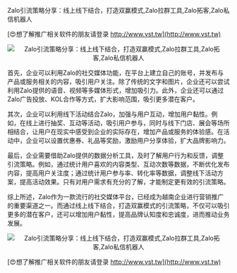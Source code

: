 Zalo引流策略分享：线上线下结合，打造双赢模式,Zalo拉群工具,Zalo拓客,Zalo私信机器人

[😍想了解推广相关软件的朋友请登录 http://www.vst.tw](http://www.vst.tw)

 <center><img src="https://vst.tw/MP4/tuiguang/png/3.png" alt="Zalo引流策略分享：线上线下结合，打造双赢模式,Zalo拉群工具,Zalo拓客,Zalo私信机器人"></center>

首先，企业可以利用Zalo的社交媒体功能，在平台上建立自己的账号，并发布与产品或服务相关的内容，吸引用户关注。除了传统的文字和图片，企业还可以尝试利用Zalo提供的语音、视频等多媒体形式，增加吸引力。此外，企业还可以通过Zalo广告投放、KOL合作等方式，扩大影响范围，吸引更多潜在客户。

其次，企业可以利用线下活动结合Zalo，加强与用户互动，增加用户黏性。例如，在线上进行抽奖、互动等活动，吸引用户参与，同时与线下门店、展会等场所相结合，让用户在现实中感受到企业的实际存在，增加产品或服务的体验感。在活动中，企业可以设置优惠券、礼品等奖励，激励用户分享体验，扩大品牌影响力。

最后，企业需要借助Zalo提供的数据分析工具，及时了解用户行为和反馈，调整引流策略。例如，通过统计用户喜欢的内容类型、互动次数等数据，不断优化发布内容，提高用户关注度；通过统计用户参与率、转化率等数据，调整线下活动方案，提高活动效果。只有对用户需求有充分的了解，才能制定更有效的引流策略。

综上所述，Zalo作为一款流行的社交媒体平台，已经成为越南企业进行营销推广的重要渠道之一。而通过线上线下结合，打造双赢模式的引流策略，不仅可以吸引更多的潜在客户，还可以增加用户黏性，提高品牌认知度和忠诚度，进而推动业务发展。

 <center><img src="https://vst.tw/MP4/tuiguang/png/3.png" alt="Zalo引流策略分享：线上线下结合，打造双赢模式,Zalo拉群工具,Zalo拓客,Zalo私信机器人"></center>

[😍想了解推广相关软件的朋友请登录 http://www.vst.tw](http://www.vst.tw)



